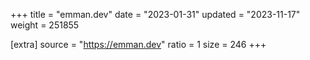 +++
title = "emman.dev"
date = "2023-01-31"
updated = "2023-11-17"
weight = 251855

[extra]
source = "https://emman.dev"
ratio = 1
size = 246
+++
